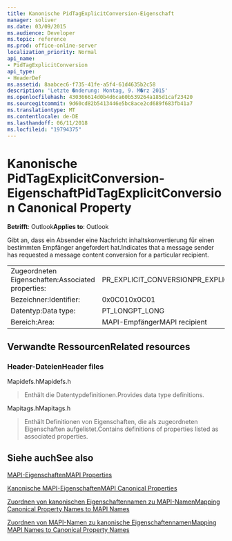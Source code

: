 ```yaml
---
title: Kanonische PidTagExplicitConversion-Eigenschaft
manager: soliver
ms.date: 03/09/2015
ms.audience: Developer
ms.topic: reference
ms.prod: office-online-server
localization_priority: Normal
api_name:
- PidTagExplicitConversion
api_type:
- HeaderDef
ms.assetid: 8aabcec6-f735-41fe-a5f4-61d4635b2c58
description: 'Letzte �nderung: Montag, 9. M�rz 2015'
ms.openlocfilehash: 430366614d0b4d6ca60b539264a185d1caf23420
ms.sourcegitcommit: 9d60cd82b5413446e5bc8ace2cd689f683fb41a7
ms.translationtype: MT
ms.contentlocale: de-DE
ms.lasthandoff: 06/11/2018
ms.locfileid: "19794375"
---
```

# <a name="pidtagexplicitconversion-canonical-property"></a><span data-ttu-id="89318-103">Kanonische PidTagExplicitConversion-Eigenschaft</span><span class="sxs-lookup"><span data-stu-id="89318-103">PidTagExplicitConversion Canonical Property</span></span>

  
  
<span data-ttu-id="89318-104">**Betrifft**: Outlook</span><span class="sxs-lookup"><span data-stu-id="89318-104">**Applies to**: Outlook</span></span> 
  
<span data-ttu-id="89318-105">Gibt an, dass ein Absender eine Nachricht inhaltskonvertierung für einen bestimmten Empfänger angefordert hat.</span><span class="sxs-lookup"><span data-stu-id="89318-105">Indicates that a message sender has requested a message content conversion for a particular recipient.</span></span>
  
|||
|:-----|:-----|
|<span data-ttu-id="89318-106">Zugeordneten Eigenschaften:</span><span class="sxs-lookup"><span data-stu-id="89318-106">Associated properties:</span></span>  <br/> |<span data-ttu-id="89318-107">PR_EXPLICIT_CONVERSION</span><span class="sxs-lookup"><span data-stu-id="89318-107">PR_EXPLICIT_CONVERSION</span></span>  <br/> |
|<span data-ttu-id="89318-108">Bezeichner:</span><span class="sxs-lookup"><span data-stu-id="89318-108">Identifier:</span></span>  <br/> |<span data-ttu-id="89318-109">0x0C01</span><span class="sxs-lookup"><span data-stu-id="89318-109">0x0C01</span></span>  <br/> |
|<span data-ttu-id="89318-110">Datentyp:</span><span class="sxs-lookup"><span data-stu-id="89318-110">Data type:</span></span>  <br/> |<span data-ttu-id="89318-111">PT_LONG</span><span class="sxs-lookup"><span data-stu-id="89318-111">PT_LONG</span></span>  <br/> |
|<span data-ttu-id="89318-112">Bereich:</span><span class="sxs-lookup"><span data-stu-id="89318-112">Area:</span></span>  <br/> |<span data-ttu-id="89318-113">MAPI-Empfänger</span><span class="sxs-lookup"><span data-stu-id="89318-113">MAPI recipient</span></span>  <br/> |
   
## <a name="related-resources"></a><span data-ttu-id="89318-114">Verwandte Ressourcen</span><span class="sxs-lookup"><span data-stu-id="89318-114">Related resources</span></span>

### <a name="header-files"></a><span data-ttu-id="89318-115">Header-Dateien</span><span class="sxs-lookup"><span data-stu-id="89318-115">Header files</span></span>

<span data-ttu-id="89318-116">Mapidefs.h</span><span class="sxs-lookup"><span data-stu-id="89318-116">Mapidefs.h</span></span>
  
> <span data-ttu-id="89318-117">Enthält die Datentypdefinitionen.</span><span class="sxs-lookup"><span data-stu-id="89318-117">Provides data type definitions.</span></span>
    
<span data-ttu-id="89318-118">Mapitags.h</span><span class="sxs-lookup"><span data-stu-id="89318-118">Mapitags.h</span></span>
  
> <span data-ttu-id="89318-119">Enthält Definitionen von Eigenschaften, die als zugeordneten Eigenschaften aufgelistet.</span><span class="sxs-lookup"><span data-stu-id="89318-119">Contains definitions of properties listed as associated properties.</span></span>
    
## <a name="see-also"></a><span data-ttu-id="89318-120">Siehe auch</span><span class="sxs-lookup"><span data-stu-id="89318-120">See also</span></span>



[<span data-ttu-id="89318-121">MAPI-Eigenschaften</span><span class="sxs-lookup"><span data-stu-id="89318-121">MAPI Properties</span></span>](mapi-properties.md)
  
[<span data-ttu-id="89318-122">Kanonische MAPI-Eigenschaften</span><span class="sxs-lookup"><span data-stu-id="89318-122">MAPI Canonical Properties</span></span>](mapi-canonical-properties.md)
  
[<span data-ttu-id="89318-123">Zuordnen von kanonischen Eigenschaftennamen zu MAPI-Namen</span><span class="sxs-lookup"><span data-stu-id="89318-123">Mapping Canonical Property Names to MAPI Names</span></span>](mapping-canonical-property-names-to-mapi-names.md)
  
[<span data-ttu-id="89318-124">Zuordnen von MAPI-Namen zu kanonische Eigenschaftennamen</span><span class="sxs-lookup"><span data-stu-id="89318-124">Mapping MAPI Names to Canonical Property Names</span></span>](mapping-mapi-names-to-canonical-property-names.md)

